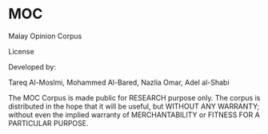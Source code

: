 # MOC
Malay Opinion Corpus


License

Developed by:

Tareq Al-Moslmi, Mohammed Al-Bared, Nazlia Omar, Adel al-Shabi

The MOC Corpus is made public for RESEARCH purpose only.
The corpus is distributed in the hope that it will be useful, but WITHOUT ANY WARRANTY; without even the implied warranty of MERCHANTABILITY or FITNESS FOR A PARTICULAR PURPOSE.
